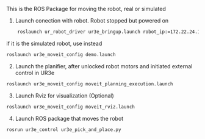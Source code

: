 This is the ROS Package for moving the robot, real or simulated

1. Launch conection with robot. Robot stopped but powered on
```sh
    roslaunch ur_robot_driver ur3e_bringup.launch robot_ip:=172.22.24.161
```
if it is the simulated robot, use instead
```sh
roslaunch ur3e_moveit_config demo.launch
```
2. Launch the planifier, after unlocked robot motors and initiated external control in UR3e
```sh
roslaunch ur3e_moveit_config moveit_planning_execution.launch
```
3. Launch Rviz for visualization (Optional)
```sh
roslaunch ur3e_moveit_config moveit_rviz.launch
```
4. Launch ROS package that moves the robot
```sh
rosrun ur3e_control ur3e_pick_and_place.py
```
